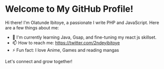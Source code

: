# Welcome to My GitHub Profile!

Hi there! I'm Olatunde Ibitoye, a passionate I write PHP and JavaScript. Here are a few things about me:

- 🌱 I'm currently learning Java, Gsap, and fine-tuning my react js skillset.
- 📫 How to reach me: https://twitter.com/2ndeyibitoye
- ⚡ Fun fact: I love Anime, Games and reading mangas

Let's connect and grow together!
